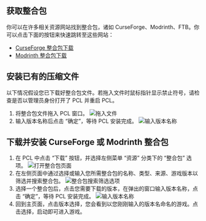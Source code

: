 ## 获取整合包
你可以在许多相关资源网站找到整合包，诸如 CurseForge、Modrinth、FTB。你可以点击下面的按钮来快速跳转至这些网站：
- [CurseForge 整合包下载](https://www.curseforge.com/minecraft/search?class=modpacks)
- [Modrinth 整合包下载](https://modrinth.com/modpacks)

## 安装已有的压缩文件
以下情况假设您已下载好整合包文件。若拖入文件时鼠标指针显示禁止符号，请检查是否以管理员身份打开了 PCL 并重启 PCL。
1. 将整合包文件拖入 PCL 窗口。
   ![拖入文件](https://i0.hdslb.com/bfs/new_dyn/6612767ffeac11c2a280cee080917f28558830935.png@.webp)
2. 输入版本名称后点击 “确定”，等待 PCL 安装完成。
   ![输入版本名称](https://i0.hdslb.com/bfs/new_dyn/9d9dca8e85eaba65de21e60a2f1d2e2e558830935.png@.webp)

## 下载并安装 CurseForge 或 Modrinth 整合包
1. 在 PCL 中点击 “下载” 按钮，并选择左侧菜单 “资源” 分类下的 “整合包” 选项。
   ![打开整合包页面](https://i0.hdslb.com/bfs/article/77c53dd0e3c218538f869852b8d34225565437509.png)
2. 在左侧页面中通过选择或输入您所需整合包的名称、类型、来源、游戏版本以筛选并搜索整合包。
   ![整合包搜索筛选选项](https://i0.hdslb.com/bfs/article/bdcfde76da5afbd09b14b220ae3e8383565437509.png)
3. 选择一个整合包后，点击您需要下载的版本，在弹出的窗口输入版本名称，点击 “确定”，等待 PCL 安装完成。
   ![输入版本名称](https://i0.hdslb.com/bfs/article/d9abb572dd48576b28ab642a7252ff92565437509.png)
4. 回到主页面，点击版本选择，您会看到以您刚刚输入的版本名命名的游戏。点击选择，启动即可进入游戏。

